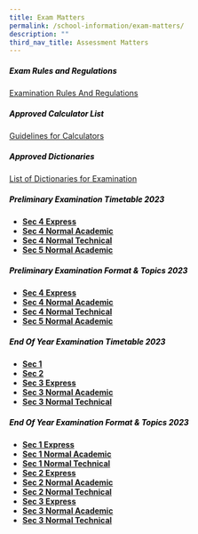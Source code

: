```yaml
---
title: Exam Matters
permalink: /school-information/exam-matters/
description: ""
third_nav_title: Assessment Matters
---
```

<h5 style="color:black">Exam Rules and Regulations</h5>

[Examination Rules And Regulations](/files/examination%20rules%20and%20regulations%202023.pdf)

<h5 style="color:black">Approved Calculator List</h5>

[Guidelines for Calculators](https://www.seab.gov.sg/)

<h5 style="color:black">Approved Dictionaries</h5>

[List of Dictionaries for Examination](https://www.seab.gov.sg/)


<h5 style="color:black">Preliminary Examination Timetable 2023
</h5>

*   **[Sec 4 Express](/files/4e%20prelim%20tt%2023%20v3.pdf)**
*   **[Sec 4 Normal Academic](/files/4na%20prelim%20tt%2023%20v2.pdf)**
*   **[Sec 4 Normal Technical](/files/4nt%20prelim%20tt%2023%20v2.pdf)**
*   **[Sec 5 Normal Academic](/files/5na%20prelim%20tt%2023%20v3.pdf)**



<h5 style="color:black">Preliminary Examination  Format &amp; Topics 2023</h5>

*   **[Sec 4 Express](/files/4e%20prelim%20topic%20&amp;%20format%2023.pdf)**
*   **[Sec 4 Normal Academic](/files/4na%20prelm%20topic%20and%20format%2023.pdf)**
*   **[Sec 4 Normal Technical](/files/4nt%20prelim%20%20topic%20and%20format%2023.pdf)**
*   **[Sec 5 Normal Academic](/files/5na%20prelim%20topic%20and%20format%2023.pdf)**


<h5 style="color:black">End Of Year Examination Timetable 2023
</h5>

*   **[Sec 1](/files/sec%201%20eye%20tt%2023%20(1).pdf)**
*   **[Sec 2](/files/sec%202%20eye%20tt%2023.pdf)**
*   **[Sec 3 Express](/files/s3e%20eye%20tt%2023%20(1).pdf)**
*   **[Sec 3 Normal Academic](/files/s3na%20eye%20%20tt%2023%20(1).pdf)**
*   **[Sec 3 Normal Technical](/files/s3nt%20eye%2023.pdf)**


<h5 style="color:black">End Of Year Examination  Format &amp; Topics 2023</h5>

*   **[Sec 1 Express](/files/s1%20e%20eye%20topic%20and%20format%20%2023.pdf)**
*   **[Sec 1 Normal Academic](/files/s1na%20eye%20topic%20and%20format%20%2023.pdf)**
*   **[Sec 1 Normal Technical](/files/s1nt%20eye%20topic%20and%20format%2023.pdf)**
*   **[Sec 2 Express](/files/s2exp%20eye%20topic%20and%20format%20%2023.pdf)**
*   **[Sec 2 Normal Academic](/files/s2na%20eye%20topic%20and%20format%20%2023.pdf)**
*   **[Sec 2 Normal Technical](/files/2nt%20eye%20topic%20and%20format%20%2023.pdf)**
*   **[Sec 3 Express](/files/3e%20eye%20topic%20and%20format%2023.pdf)**
*   **[Sec 3 Normal Academic](/files/3na%20eye%20topic%20format%2023.pdf)**
*   **[Sec 3 Normal Technical](/files/s3nt%20eye%20topic%20and%20format%2023.pdf)**